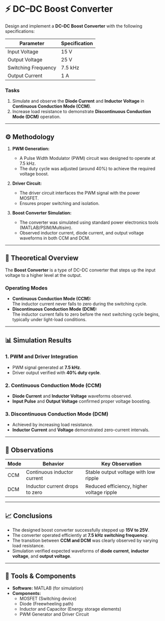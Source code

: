 
# ⚡ DC–DC Boost Converter  


Design and implement a **DC–DC Boost Converter** with the following specifications:  

| Parameter | Specification |
|------------|----------------|
| Input Voltage | 15 V |
| Output Voltage | 25 V |
| Switching Frequency | 7.5 kHz |
| Output Current | 1 A |

### Tasks
1. Simulate and observe the **Diode Current** and **Inductor Voltage** in **Continuous Conduction Mode (CCM)**.  
2. Increase load resistance to demonstrate **Discontinuous Conduction Mode (DCM)** operation.  

---

## ⚙️ Methodology  

1. **PWM Generation:**  
   - A Pulse Width Modulator (PWM) circuit was designed to operate at 7.5 kHz.  
   - The duty cycle was adjusted (around 40%) to achieve the required voltage boost.  

2. **Driver Circuit:**  
   - The driver circuit interfaces the PWM signal with the power MOSFET.  
   - Ensures proper switching and isolation.  

3. **Boost Converter Simulation:**  
   - The converter was simulated using standard power electronics tools (MATLAB/PSIM/Multisim).  
   - Observed inductor current, diode current, and output voltage waveforms in both CCM and DCM.  

---

## 🧩 Theoretical Overview  

The **Boost Converter** is a type of DC–DC converter that steps up the input voltage to a higher level at the output.  

### Operating Modes
- **Continuous Conduction Mode (CCM):**  
  The inductor current never falls to zero during the switching cycle.  
- **Discontinuous Conduction Mode (DCM):**  
  The inductor current falls to zero before the next switching cycle begins, typically under light-load conditions.

---

## 📊 Simulation Results  

### 1. PWM and Driver Integration  
- PWM signal generated at **7.5 kHz**.  
- Driver output verified with **40% duty cycle**.  

### 2. Continuous Conduction Mode (CCM)  
- **Diode Current** and **Inductor Voltage** waveforms observed.  
- **Input Pulse** and **Output Voltage** confirmed proper voltage boosting.  

### 3. Discontinuous Conduction Mode (DCM)  
- Achieved by increasing load resistance.  
- **Inductor Current** and **Voltage** demonstrated zero-current intervals.  

---

## 🧠 Observations  

| Mode | Behavior | Key Observation |
|------|-----------|----------------|
| CCM | Continuous inductor current | Stable output voltage with low ripple |
| DCM | Inductor current drops to zero | Reduced efficiency, higher voltage ripple |

---

## 📈 Conclusions  

- The designed boost converter successfully stepped up **15V to 25V**.  
- The converter operated efficiently at **7.5 kHz switching frequency**.  
- The transition between **CCM and DCM** was clearly observed by varying load resistance.  
- Simulation verified expected waveforms of **diode current**, **inductor voltage**, and **output voltage**.  

---

## 🧰 Tools & Components  

- **Software:** MATLAB (for simulation)  
- **Components:**  
  - MOSFET (Switching device)  
  - Diode (Freewheeling path)  
  - Inductor and Capacitor (Energy storage elements)  
  - PWM Generator and Driver Circuit  
